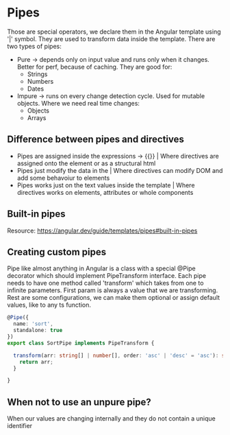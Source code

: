 # Pipes
Those are special operators, we declare them in the Angular template using '|' symbol.
They are used to transform data inside the template.
There are two types of pipes:
- Pure -> depends only on input value and runs only when it changes. Better for perf, because of caching. They are good for:
    - Strings
    - Numbers
    - Dates
- Impure -> runs on every change detection cycle. Used for mutable objects. Where we need real time changes:
    - Objects
    - Arrays

## Difference between pipes and directives
- Pipes are assigned inside the expressions -> {{}} | Where directives are assigned onto the element or as a structural html
- Pipes just modify the data in the | Where directives can modify DOM and add some behavoiur to elements
- Pipes works just on the text values inside the template | Where directives works on elements, attributes or whole components

## Built-in pipes
Resource: https://angular.dev/guide/templates/pipes#built-in-pipes

## Creating custom pipes
Pipe like almost anything in Angular is a class with a special @Pipe decorator which should implement PipeTransform interface.
Each pipe needs to have one method called 'transform' which takes from one to infinite parameters.
First param is always a value that we are transforming. Rest are some configurations, we can make them optional or assign default values,
like to any ts function.

````ts
@Pipe({
  name: 'sort',
  standalone: true
})
export class SortPipe implements PipeTransform {

  transform(arr: string[] | number[], order: 'asc' | 'desc' = 'asc'): string[] | number[] {
    return arr;
  }

}
````

## When not to use an unpure pipe?
When our values are changing internally and they do not contain a unique identifier
